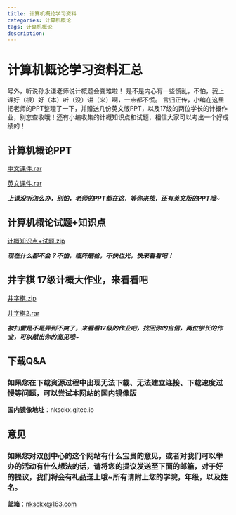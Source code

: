 ```yaml
---
title: 计算机概论学习资料
categories: 计算机概论
tags: 计算机概论
description: 
---
```


# 计算机概论学习资料汇总

号外，听说孙永谦老师说计概题会变难啦！
是不是内心有一些慌乱，不怕，我上课好（根）好（本）听（没）讲（来）啊，一点都不慌。
言归正传，小编在这里把老师的PPT整理了一下，并赠送几份英文版PPT，以及17级的两位学长的计概作业，别忘查收哦！还有小编收集的计概知识点和试题，相信大家可以考出一个好成绩的！

<!--more-->

## 计算机概论PPT

[中文课件.rar](https://gitee.com/nksckx/jisuanjigailun/raw/master/中文课件.rar)

[英文课件.rar](https://gitee.com/nksckx/jisuanjigailun/raw/master/英文课件.rar)

***上课没听怎么办，别怕，老师的PPT都在这，等你来找，还有英文版的PPT哦~***

## 计算机概论试题+知识点

[计概知识点+试题.zip](https://gitee.com/nksckx/jisuanjigailun/raw/master/计概知识点+试题.zip)

***现在什么都不会？不怕，临阵磨枪，不快也光，快来看看吧！***

## 井字棋 17级计概大作业，来看看吧

[井字棋.zip](https://gitee.com/nksckx/jisuanjigailun/raw/master/井字棋.zip)

[井字棋2.rar](https://gitee.com/nksckx/jisuanjigailun/raw/master/井字棋2.rar)

***被扫雷是不是弄到不爽了，来看看17级的作业吧，找回你的自信，两位学长的作业，可以献出你的高见哦~***

## 下载Q&A

### 如果您在下载资源过程中出现无法下载、无法建立连接、下载速度过慢等问题，可以尝试本网站的国内镜像版

**国内镜像地址**：nksckx.gitee.io

## 意见

### 如果您对双创中心的这个网站有什么宝贵的意见，或者对我们可以举办的活动有什么想法的话，请将您的提议发送至下面的邮箱，对于好的提议，我们将会有礼品送上哦~所有请附上您的学院，年级，以及姓名。

**邮箱**：nksckx@163.com
